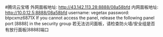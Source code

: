 #腾讯云宝塔
外网面板地址: http://43.142.113.28:8888/08a58bfd
内网面板地址: http://10.0.12.5:8888/08a58bfd
username: vegetax
password: btpcxmz6871X
If you cannot access the panel,
release the following panel port [8888] in the security group
若无法访问面板，请检查防火墙/安全组是否有放行面板[8888]端口
